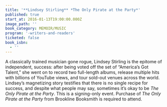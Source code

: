 ```yaml
---
title: '**Lindsey Stirling** *The Only Pirate at the Party*'
published: true
start_at: 2016-01-13T19:00:00.000Z
image_path: ''
book_category: MEMOIR/MUSIC
program: '-writers-and-readers'
ticketed: false
book_isbn:
  - ''
---
```


A classically trained musician gone rogue, Lindsey Stirling is the epitome of independent, success: after being voted off the set of “America’s Got Talent,” she went on to record two full-length albums, release multiple hits with billions of YouTube views, and tour sold-out venues across the world. Lindsey’s magnetizing story testifies that there is no single recipe for success, and despite what people may say, sometimes it’s okay to be *The Only Pirate at the Party*. This is a signing-only event. Purchase of *The Only Pirate at the Party* from Brookline Booksmith is required to attend.